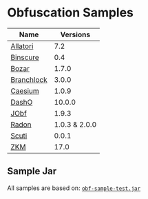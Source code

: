 # Obfuscation Samples

| Name                               | Versions      |
| ---------------------------------- | ------------- |
| [Allatori](Allatori/README.md)     | 7.2           |
| [Binscure](Binscure/README.md)     | 0.4           |
| [Bozar](Bozar/README.md)           | 1.7.0         |
| [Branchlock](Branchlock/README.md) | 3.0.0         |
| [Caesium](Caesium/README.md)       | 1.0.9         |
| [DashO](DashO/README.md)           | 10.0.0        |
| [JObf](JObf//README.md)            | 1.9.3         |
| [Radon](Radon/README.md)           | 1.0.3 & 2.0.0 |
| [Scuti](Scuti/README.md)           | 0.0.1         |
| [ZKM](ZKM/README.md)               | 17.0          |

## Sample Jar

All samples are based on: [`obf-sample-test.jar`](obf-sample-test.jar)
